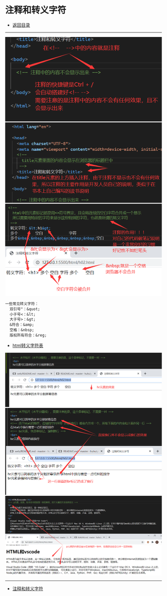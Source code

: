 # 注释和转义字符

- [返回目录](/web/basic/README.md)

---

<section class="img-flex-box" >
  <section><img  src="../../images/webfront/course-images/img0021.png" alt=""></section>
  <section><img  src="../../images/webfront/course-images/img0022.png" alt=""></section>
  <section><img  src="../../images/webfront/course-images/img0023.png" alt=""></section>
</section>

```txt
一些常见转义字符：
  双引号"：&quot;
  小于号<：&lt;
  大于号>：&gt;
  &符合：&amp;
  空格：&nbsp;
  版权所有符合：&reg;
```

- [html转义字符表](https://tool.oschina.net/commons?type=2)

<section class="img-flex-box" >
  <section><img  src="../../images/webfront/course-images/img0024.png" alt=""></section>
  <section><img  src="../../images/webfront/course-images/img0025.png" alt=""></section>
  <section><img  src="../../images/webfront/course-images/img0026.png" alt=""></section>
</section>

---

- [注释和转义字符](#注释和转义字符)

<!-- js处理背景和css样式 -->
<script type="module" src="https://huhuiyu.top/js/github.js"></script>
